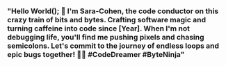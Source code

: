 ### "Hello World(); 👋 I'm Sara-Cohen, the code conductor on this crazy train of bits and bytes. Crafting software magic and turning caffeine into code since [Year]. When I'm not debugging life, you'll find me pushing pixels and chasing semicolons. Let's commit to the journey of endless loops and epic bugs together! 🚀✨ #CodeDreamer #ByteNinja"

<!--
**Sara-Cohen/Sara-Cohen** is a ✨ _special_ ✨ repository because its `README.md` (this file) appears on your GitHub profile.

Here are some ideas to get you started:

- 🔭 I’m currently working on ...
- 🌱 I’m currently learning ...
- 👯 I’m looking to collaborate on ...
- 🤔 I’m looking for help with ...
- 💬 Ask me about ...
- 📫 How to reach me: ...
- 😄 Pronouns: ...
- ⚡ Fun fact: ...
-->
